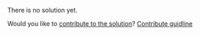 
There is no solution yet.

Would you like to [contribute to the solution](https://github.com/BFEdev/BFE.dev-solutions/blob/main/react-quiz/lazy-initial-state_en.md)? [Contribute guidline](https://github.com/BFEdev/BFE.dev-solutions#how-to-contribute)
